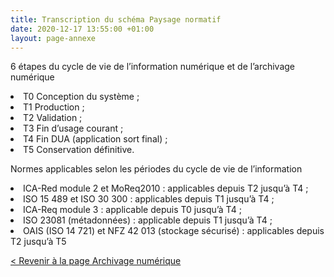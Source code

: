 ```yaml
---
title: Transcription du schéma Paysage normatif
date: 2020-12-17 13:55:00 +01:00
layout: page-annexe
---
```


<p>6 étapes du cycle de vie de l’information numérique et de l’archivage numérique</p>

<li> T0 Conception du système ;</li> 
<li> T1 Production ;</li>
<li> T2 Validation ;</li>
<li> T3 Fin d’usage courant ;</li>
<li> T4 Fin DUA (application sort final) ;</li>
<li> T5 Conservation définitive.</li>

<p>Normes applicables selon les périodes du cycle de vie de l’information</p>

<li> ICA-Red module 2 et MoReq2010 : applicables depuis T2 jusqu’à T4 ;</li>
<li> ISO 15 489 et ISO 30 300 : applicables depuis T1 jusqu’à T4 ;</li>
<li> ICA-Req module 3 : applicable depuis T0 jusqu’à T4 ;</li>
<li> ISO 23081 (métadonnées) : applicable depuis T1 jusqu’à T4 ;</li>
<li> OAIS (ISO 14 721) et NFZ 42 013 (stockage sécurisé) : applicables depuis T2 jusqu’à T5</li>

[< Revenir à la page Archivage numérique](/publications/archivage-numerique/)